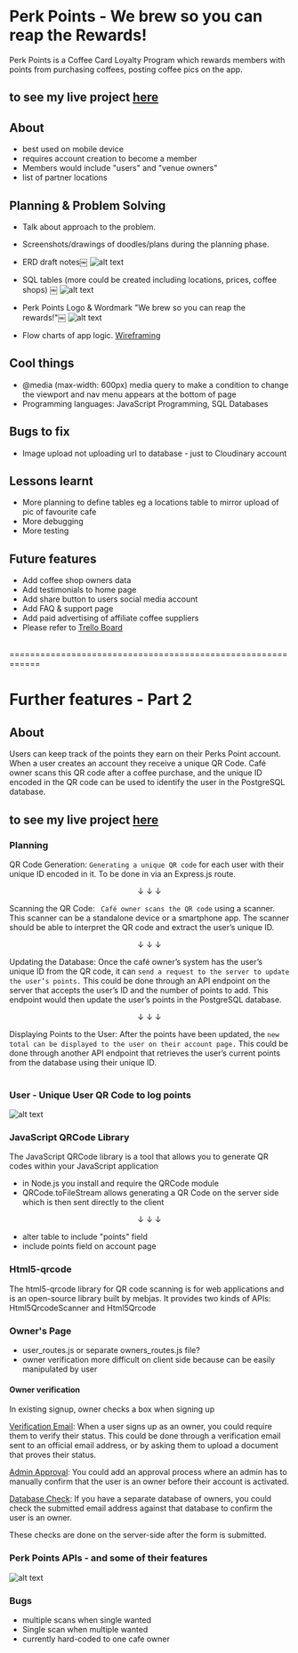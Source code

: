 # Perk Points - We brew so you can reap the Rewards!

Perk Points is a Coffee Card Loyalty Program which rewards members with points from purchasing coffees, posting coffee pics on the app.

## to see my live project [here](https://perk-points-yr5i.onrender.com)

## About

- best used on mobile device
- requires account creation to become a member
- Members would include "users" and "venue owners"
- list of partner locations

## Planning & Problem Solving

- Talk about approach to the problem.
- Screenshots/drawings of doodles/plans during the planning phase.

- ERD draft notes￼
  ![alt text](/public/images/ERD-draft-notes.png)

- SQL tables (more could be created including locations, prices, coffee shops)
  ￼
  ![alt text](/public/images/Draft-tables.png)

- Perk Points Logo & Wordmark "We brew so you can reap the rewards!"￼
  ![alt text](</public/images/Perk_Points_Logo(1).png>)
- Flow charts of app logic.
  [Wireframing](https://trello.com/b/E3kJ2mCb/perk-points-coffee-card)

## Cool things

- @media (max-width: 600px) media query to make a condition to change the viewport and nav menu appears at the bottom of page
- Programming languages: JavaScript Programming, SQL Databases

## Bugs to fix

- Image upload not uploading url to database - just to Cloudinary account

## Lessons learnt

- More planning to define tables eg a locations table to mirror upload of pic of favourite cafe
- More debugging
- More testing

## Future features

- Add coffee shop owners data
- Add testimonials to home page
- Add share button to users social media account
- Add FAQ & support page
- Add paid advertising of affiliate coffee suppliers
- Please refer to [Trello Board](https://trello.com/b/E3kJ2mCb/perk-points-coffee-card)<br><br>

============================================================

# Further features - Part 2

## About

Users can keep track of the points they earn on their Perks Point account.
When a user creates an account they receive a unique QR Code. Café owner scans this QR code after a coffee purchase, and the unique ID encoded in the QR code can be used to identify the user in the PostgreSQL database.

## to see my live project [here](https://perk-points-yr5i.onrender.com)

### Planning

QR Code Generation: `Generating a unique QR code` for each user with their unique ID encoded in it. To be done in via an Express.js route.<br>

 <p align="center"> &darr;  &darr;  &darr;</p>

Scanning the QR Code: ` Café owner scans the QR code` using a scanner. This scanner can be a standalone device or a smartphone app. The scanner should be able to interpret the QR code and extract the user’s unique ID.<br>

 <p align="center"> &darr;  &darr;  &darr;</p>

Updating the Database: Once the café owner’s system has the user’s unique ID from the QR code, it can `send a request to the server to update the user’s points.` This could be done through an API endpoint on the server that accepts the user’s ID and the number of points to add. This endpoint would then update the user’s points in the PostgreSQL database.<br>

 <p align="center"> &darr;  &darr;  &darr;</p>

Displaying Points to the User: After the points have been updated, the `new total can be displayed to the user on their account page.` This could be done through another API endpoint that retrieves the user’s current points from the database using their unique ID.<br>
<br>

### User - Unique User QR Code to log points

![alt text](public/images/QRCode-on-Account.png)

### JavaScript QRCode Library

The JavaScript QRCode library is a tool that allows you to generate QR codes within your JavaScript application

- in Node.js you install and require the QRCode module
- QRCode.toFileStream allows generating a QR Code on the server side which is then sent directly to the client
  <br>

 <p align="center"> &darr;  &darr;  &darr;</p>

- alter table to include "points" field
- include points field on account page

### Html5-qrcode

The html5-qrcode library for QR code scanning is for web applications and is an open-source library built by mebjas. It provides two kinds of APIs: Html5QrcodeScanner and Html5Qrcode

### Owner's Page

- user_routes.js or separate owners_routes.js file?
- owner verification more difficult on client side because can be easily manipulated by user

#### Owner verification

In existing signup, owner checks a box when signing up

<u>Verification Email</u>: When a user signs up as an owner, you could require them to verify their status. This could be done through a verification email sent to an official email address, or by asking them to upload a document that proves their status.

<u>Admin Approval</u>: You could add an approval process where an admin has to manually confirm that the user is an owner before their account is activated.

<u>Database Check</u>: If you have a separate database of owners, you could check the submitted email address against that database to confirm the user is an owner.

These checks are done on the server-side after the form is submitted.

### Perk Points APIs - and some of their features

![alt text](public/images/Perk-Points-APIs.jpg)

### Bugs

- multiple scans when single wanted
- Single scan when multiple wanted
- currently hard-coded to one cafe owner
